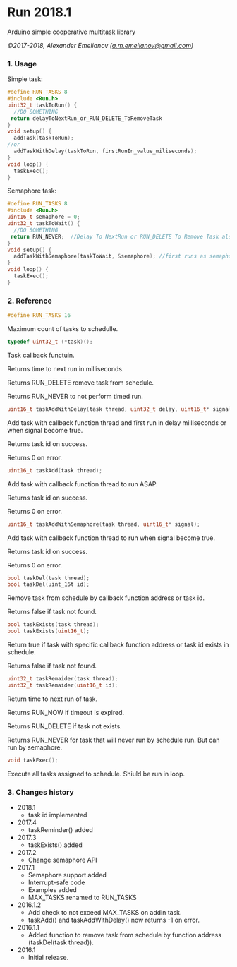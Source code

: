 # Run 2018.1

Arduino simple cooperative multitask library

*&copy;2017-2018, Alexander Emelianov (a.m.emelianov@gmail.com)*

### 1. Usage

Simple task:

```c
#define RUN_TASKS 8
#include <Run.h>
uint32_t taskToRun() {
  //DO SOMETHING
 return delayToNextRun_or_RUN_DELETE_ToRemoveTask
}
void setup() {
  addTask(taskToRun);
//or
  addTaskWithDelay(taskToRun, firstRunIn_value_miliseconds);
}
void loop() {
  taskExec();
}
```

Semaphore task:

```c
#define RUN_TASKS 8
#include <Run.h>
uint16_t semaphore = 0;
uint32_t taskToWait() {
  //DO SOMETHING
 return RUN_NEVER;	//Delay To NextRun or RUN_DELETE To Remove Task also supported
}
void setup() {
  addTaskWithSemaphore(taskToWait, &semaphore);	//first runs as semaphore become non-zerro
}
void loop() {
  taskExec();
}
```

### 2. Reference
```c
#define RUN_TASKS 16
```

Maximum count of tasks to schedulle.

```c
typedef uint32_t (*task)();
```

Task callback functuin.

Returns time to next run in milliseconds.

Returns RUN_DELETE remove task from schedule.

Returns RUN_NEVER to not perform timed run.

```c
uint16_t taskAddWithDelay(task thread, uint32_t delay, uint16_t* signal = NULL);
```

Add task with callback function thread and first run in delay milliseconds or when signal become true.

Returns task id on success.

Returns 0 on error.

```c
uint16_t taskAdd(task thread);
```

Add task with callback function thread to run ASAP.

Returns task id on success.

Returns 0 on error.

```c
uint16_t taskAddWithSemaphore(task thread, uint16_t* signal);
```

Add task with callback function thread to run when signal become true.

Returns task id on success.

Returns 0 on error.

```c
bool taskDel(task thread);
bool taskDel(uint_16t id);
```

Remove task from schedule by callback function address or task id.

Returns false if task not found.

```c
bool taskExists(task thread);
bool taskExists(uint16_t);
```

Return true if task with specific callback function address or task id exists in schedule.

Returns false if task not found.

```c
uint32_t taskRemaider(task thread);
uint32_t taskRemaider(uint16_t id);
```

Return time to next run of task.

Returns RUN_NOW  if timeout is expired.

Returns RUN_DELETE if task not exists.

Returns RUN_NEVER for task that will never run by schedule run. But can run by semaphore.

```c
void taskExec();
```

Execute all tasks assigned to schedule. Shiuld be run in loop.

### 3. Changes history
* 2018.1
  * task id implemented
* 2017.4
  * taskReminder() added
* 2017.3
  * taskExists() added
* 2017.2
  * Change semaphore API
* 2017.1
  * Semaphore support added
  * Interrupt-safe code
  * Examples added
  * MAX_TASKS renamed to RUN_TASKS
* 2016.1.2
  * Add check to not exceed MAX_TASKS on addin task.
  * taskAdd() and taskAddWithDelay() now returns -1 on error.
* 2016.1.1
  * Added function to remove task from schedule by function address (taskDel(task thread)).
* 2016.1
  * Initial release.
